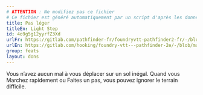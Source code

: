 ```yaml
---
# ATTENTION : Ne modifiez pas ce fichier
# Ce fichier est généré automatiquement par un script d'après les données du module Foundry VTT officiel et de sa traduction
title: Pas léger
titleEn: Light Step
id: 4o9g5g12yyrfZ3Xd
urlFr: https://gitlab.com/pathfinder-fr/foundryvtt-pathfinder2-fr/-/blob/master/data/feats/4o9g5g12yyrfZ3Xd.htm
urlEn: https://gitlab.com/hooking/foundry-vtt---pathfinder-2e/-/blob/master/packs/data/feats.db/light-step.json
group: feats
layout: dons
---
```

Vous n’avez aucun mal à vous déplacer sur un sol inégal. Quand vous Marchez rapidement ou Faites un pas, vous pouvez ignorer le terrain difficile.


